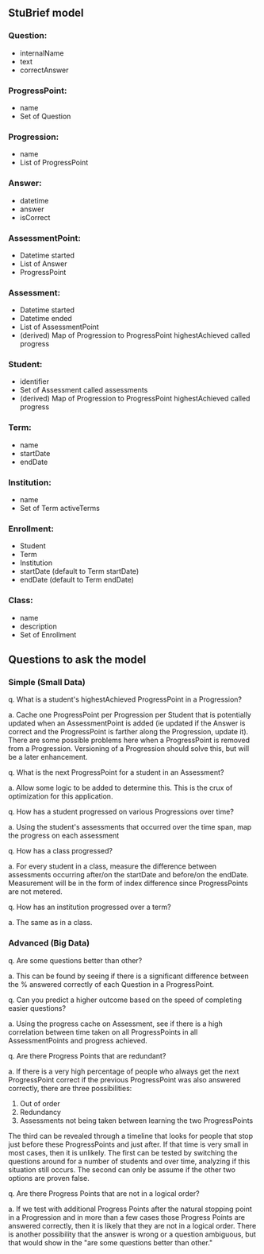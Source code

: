 ## StuBrief model

### Question:
- internalName
- text
- correctAnswer

### ProgressPoint:
- name
- Set of Question
 
### Progression:
- name
- List of ProgressPoint
 
### Answer:
- datetime
- answer
- isCorrect
 
### AssessmentPoint:
- Datetime started
- List of Answer
- ProgressPoint

### Assessment:
- Datetime started
- Datetime ended
- List of AssessmentPoint
- (derived) Map of Progression to ProgressPoint highestAchieved called progress

### Student:
- identifier
- Set of Assessment called assessments
- (derived) Map of Progression to ProgressPoint highestAchieved called progress

### Term:
- name
- startDate
- endDate

### Institution:
- name
- Set of Term activeTerms

### Enrollment:
- Student
- Term
- Institution
- startDate (default to Term startDate)
- endDate (default to Term endDate)

### Class:
- name
- description
- Set of Enrollment

## Questions to ask the model

### Simple (Small Data)

q. What is a student's highestAchieved ProgressPoint in a Progression?

a. Cache one ProgressPoint per Progression per Student that is potentially updated when an AssessmentPoint is added (ie updated if the Answer is correct and the ProgressPoint is farther along the Progression, update it). There are some possible problems here when a ProgressPoint is removed from a Progression. Versioning of a Progression should solve this, but will be a later enhancement. 

q. What is the next ProgressPoint for a student in an Assessment?

a. Allow some logic to be added to determine this. This is the crux of optimization for this application.

q. How has a student progressed on various Progressions over time?

a. Using the student's assessments that occurred over the time span, map the progress on each assessment

q. How has a class progressed?

a. For every student in a class, measure the difference between assessments occurring after/on the startDate and before/on the endDate. Measurement will be in the form of index difference since ProgressPoints are not metered.

q. How has an institution progressed over a term?

a. The same as in a class.

### Advanced (Big Data)

q. Are some questions better than other?

a. This can be found by seeing if there is a significant difference between the % answered correctly of each Question in a ProgressPoint.

q. Can you predict a higher outcome based on the speed of completing easier questions?

a. Using the progress cache on Assessment, see if there is a high correlation between time taken on all ProgressPoints in all AssessmentPoints and progress achieved.

q. Are there Progress Points that are redundant?

a. If there is a very high percentage of people who always get the next ProgressPoint correct if the previous ProgressPoint was also answered correctly, there are three possibilities:

1.  Out of order
2.  Redundancy 
3.  Assessments not being taken between learning the two ProgressPoints

The third can be revealed through a timeline that looks for people that stop just before these ProgressPoints and just after. If that time is very small in most cases, then it is unlikely. The first can be tested by switching the questions around for a number of students and over time, analyzing if this situation still occurs. The second can only be assume if the other two options are proven false.

q. Are there Progress Points that are not in a logical order?

a. If we test with additional Progress Points after the natural stopping point in a Progression and in more than a few cases those Progress Points are answered correctly, then it is likely that they are not in a logical order. There is another possibility that the answer is wrong or a question ambiguous, but that would show in the "are some questions better than other."

